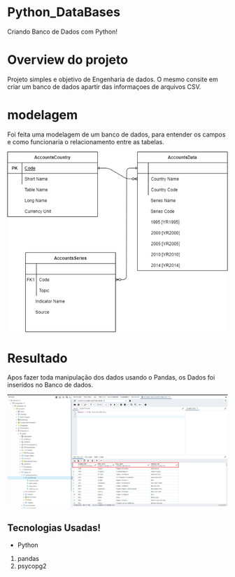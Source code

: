 # Python_DataBases
Criando Banco de Dados com Python! 

# Overview do projeto
Projeto simples e objetivo de Engenharia de dados. O mesmo consite em criar um banco de dados apartir das informaçoes de arquivos CSV. 

# modelagem 
Foi feita uma modelagem de um banco de dados, para entender os campos e como funcionaria o relacionamento entre as tabelas.

<img src="modelagen.png">

# Resultado 
Apos fazer toda manipulação dos dados usando o Pandas, os Dados foi inseridos no Banco de dados. 

<img src="conulta.png">

## Tecnologias Usadas! 
- Python
1. pandas
2. psycopg2

